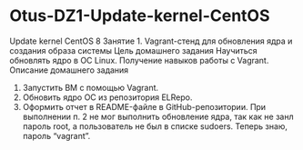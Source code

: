 # Otus-DZ1-Update-kernel-CentOS
Update kernel CentOS 8
Занятие 1. Vagrant-стенд для обновления ядра и создания образа системы
Цель домашнего задания
Научиться обновлять ядро в ОС Linux. Получение навыков работы с Vagrant.
Описание домашнего задания
1) Запустить ВМ с помощью Vagrant.
2) Обновить ядро ОС из репозитория ELRepo.
3) Оформить отчет в README-файле в GitHub-репозитории.
При выполнении п. 2 не мог выполнить обновление ядра, так как не занл пароль root, а пользователь не был в списке sudoers. Теперь знаю, пароль “vagrant”.
